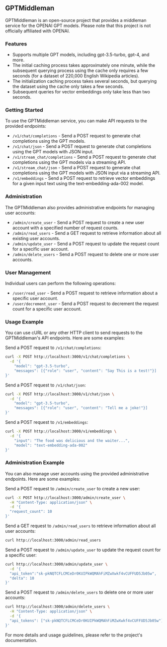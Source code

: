 ## GPTMiddleman

GPTMiddleman is an open-source project that provides a middleman service for the OPENAI GPT models. Please note that this project is not officially affiliated with OPENAI.

### Features
- Supports multiple GPT models, including gpt-3.5-turbo, gpt-4, and more.
- The initial caching process takes approximately one minute, while the subsequent querying process using the cache only requires a few seconds (for a dataset of 220,000 English Wikipedia articles).
- The initialization caching process takes several seconds, but querying the dataset using the cache only takes a few seconds.
- Subsequent queries for vector embeddings only take less than two seconds.

### Getting Started
To use the GPTMiddleman service, you can make API requests to the provided endpoints:

- `/v1/chat/completions` - Send a POST request to generate chat completions using the GPT models.
- `/v1/chat/json` - Send a POST request to generate chat completions using the GPT models with JSON input.
- `/v1/stream_chat/completions` - Send a POST request to generate chat completions using the GPT models via a streaming API.
- `/v1/stream_chat/json` - Send a POST request to generate chat completions using the GPT models with JSON input via a streaming API.
- `/v1/embeddings` - Send a POST request to retrieve vector embeddings for a given input text using the text-embedding-ada-002 model.

### Administration
The GPTMiddleman also provides administrative endpoints for managing user accounts:

- `/admin/create_user` - Send a POST request to create a new user account with a specified number of request counts.
- `/admin/read_users` - Send a GET request to retrieve information about all existing user accounts.
- `/admin/update_user` - Send a POST request to update the request count for a specific user account.
- `/admin/delete_users` - Send a POST request to delete one or more user accounts.

### User Management
Individual users can perform the following operations:

- `/user/read_user` - Send a POST request to retrieve information about a specific user account.
- `/user/decrement_user` - Send a POST request to decrement the request count for a specific user account.

### Usage Example
You can use cURL or any other HTTP client to send requests to the GPTMiddleman's API endpoints. Here are some examples:

Send a POST request to `/v1/chat/completions`:
```bash
curl -X POST http://localhost:3000/v1/chat/completions \
  -d '{
    "model": "gpt-3.5-turbo", 
    "messages": [{"role": "user", "content": "Say This is a test!"}]
}'
```

Send a POST request to `/v1/chat/json`:
```bash
curl -X POST http://localhost:3000/v1/chat/json \
  -d '{
    "model": "gpt-3.5-turbo", 
    "messages": [{"role": "user", "content": "Tell me a joke!"}]
}'
```

Send a POST request to `/v1/embeddings`:
```bash
curl -X POST http://localhost:3000/v1/embeddings \
  -d '{
    "input": "The food was delicious and the waiter...",
    "model": "text-embedding-ada-002"
}'
```

### Administration Example
You can also manage user accounts using the provided administrative endpoints. Here are some examples:

Send a POST request to `/admin/create_user` to create a new user:
```bash
curl -X POST http://localhost:3000/admin/create_user \
  -H "Content-Type: application/json" \
  -d '{
  "request_count": 10
}'
```

Send a GET request to `/admin/read_users` to retrieve information about all user accounts:
```bash
curl http://localhost:3000/admin/read_users
```

Send a POST request to `/admin/update_user` to update the request count for a specific user:
```bash
curl http://localhost:3000/admin/update_user \
  -d '{
  "api_token":"sk-pkNQTCFLCMCeDr0KUIPkWQMAhFiMZwXwkf4vCUFFUD5Jb05w",
  "delta": 10
}'
```

Send a POST request to `/admin/delete_users` to delete one or more user accounts:
```bash
curl http://localhost:3000/admin/delete_users \
  -H "Content-Type: application/json" \
  -d '{
  "api_tokens": ["sk-pkNQTCFLCMCeDr0KUIPkWQMAhFiMZwXwkf4vCUFFUD5Jb05w"]
}'
```

For more details and usage guidelines, please refer to the project's documentation.
